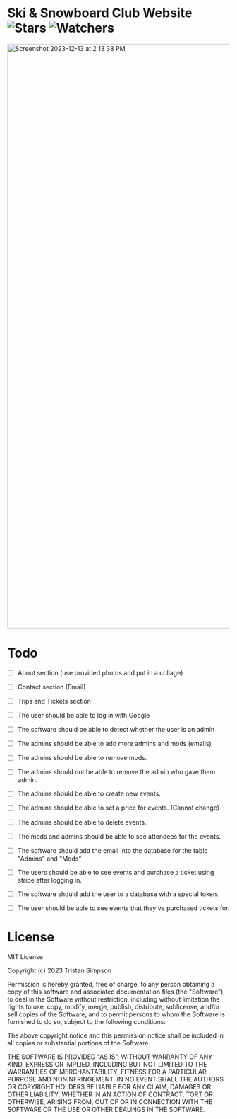 # Ski & Snowboard Club Website ![Stars](https://img.shields.io/github/stars/realTristan/SkiSnowboardClub?color=brightgreen) ![Watchers](https://img.shields.io/github/watchers/realTristan/SkiSnowboardClub?label=Watchers)
<img width="1321" alt="Screenshot 2023-12-13 at 2 13 38 PM" src="https://github.com/realTristan/SkiSnowboardClub/assets/75189508/655410d5-5b33-4ce7-985e-4562596632da">

# Todo
- [ ] About section (use provided photos and put in a collage)
- [ ] Contact section (Email)
- [ ] Trips and Tickets section

- [ ] The user should be able to log in with Google
- [ ] The software should be able to detect whether the user is an admin
- [ ] The admins should be able to add more admins and mods (emails)
- [ ] The admins should be able to remove mods.
- [ ] The admins should not be able to remove the admin who gave them admin.
- [ ] The admins should be able to create new events.
- [ ] The admins should be able to set a price for events. (Cannot change)
- [ ] The admins should be able to delete events.
- [ ] The mods and admins should be able to see attendees for the events.
- [ ] The software should add the email into the database for the table "Admins" and "Mods"
- [ ] The users should be able to see events and purchase a ticket using stripe after logging in.
- [ ] The software should add the user to a database with a special token.
- [ ] The user should be able to see events that they've purchased tickets for.

# License
MIT License

Copyright (c) 2023 Tristan Simpson

Permission is hereby granted, free of charge, to any person obtaining a copy
of this software and associated documentation files (the "Software"), to deal
in the Software without restriction, including without limitation the rights
to use, copy, modify, merge, publish, distribute, sublicense, and/or sell
copies of the Software, and to permit persons to whom the Software is
furnished to do so, subject to the following conditions:

The above copyright notice and this permission notice shall be included in all
copies or substantial portions of the Software.

THE SOFTWARE IS PROVIDED "AS IS", WITHOUT WARRANTY OF ANY KIND, EXPRESS OR
IMPLIED, INCLUDING BUT NOT LIMITED TO THE WARRANTIES OF MERCHANTABILITY,
FITNESS FOR A PARTICULAR PURPOSE AND NONINFRINGEMENT. IN NO EVENT SHALL THE
AUTHORS OR COPYRIGHT HOLDERS BE LIABLE FOR ANY CLAIM, DAMAGES OR OTHER
LIABILITY, WHETHER IN AN ACTION OF CONTRACT, TORT OR OTHERWISE, ARISING FROM,
OUT OF OR IN CONNECTION WITH THE SOFTWARE OR THE USE OR OTHER DEALINGS IN THE
SOFTWARE.
